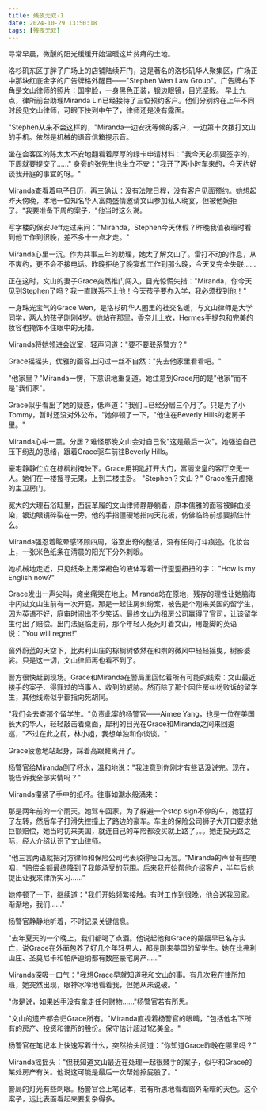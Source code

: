 ```yaml
---
title: 残夜无双-1
date: 2024-10-29 13:50:18
tags: [残夜无双]
---
```


寻常早晨，微醺的阳光缓缓开始温暖这片贫瘠的土地。

洛杉矶东区丁胖子广场上的店铺陆续开门，这是著名的洛杉矶华人聚集区，广场正中那块红底金字的广告牌格外醒目——"Stephen Wen Law Group"。广告牌右下角是文山律师的照片：国字脸，一身黑色正装，银边眼镜，目光坚毅。
早上九点，律所前台助理Miranda Lin已经接待了三位预约客户。他们分别约在上午不同时段见文山律师，可眼下快到中午了，律师还是没有露面。

"Stephen从来不会这样的，"Miranda一边安抚等候的客户，一边第十次拨打文山的手机。依然是机械的语音信箱提示音。

坐在会客区的陈太太不安地翻看着厚厚的绿卡申请材料："我今天必须要签字的，下周就要提交了......"
身旁的张先生也坐立不安："我开了两小时车来的，今天约好谈我开庭的事宜的呀。"

Miranda查看着电子日历，再三确认：没有法院日程，没有客户见面预约。她想起昨天傍晚，本地一位知名华人富商盛情邀请文山参加私人晚宴，但被他婉拒了。"我要准备下周的案子，"他当时这么说。

写字楼的保安Jeff走过来问："Miranda，Stephen今天休假？昨晚我值夜班时看到他工作到很晚，差不多十一点才走。"

Miranda心里一沉。作为共事三年的助理，她太了解文山了。雷打不动的作息，从不爽约，更不会不接电话。昨晚拒绝了晚宴却工作到那么晚，今天又完全失联......

正在这时，文山的妻子Grace突然推门闯入，目光惊慌失措："Miranda，你今天见到Stephen了吗？我一直联系不上他！今天孩子要办入学，我必须找到他！"

一身珠光宝气的Grace Wen，是洛杉矶华人圈里的社交名媛，与文山律师是大学同学，两人的孩子刚刚4岁。她站在那里，香奈儿上衣，Hermes手提包和完美的妆容也掩饰不住眼中的无措。

Miranda将她领进会议室，轻声问道："要不要联系警方？"

Grace摇摇头，优雅的面容上闪过一丝不自然："先去他家里看看吧。"

"他家里？"Miranda一愣，下意识地重复道。她注意到Grace用的是"他家"而不是"我们家"。

Grace似乎看出了她的疑惑，低声道："我们...已经分居三个月了。只是为了小Tommy，暂时还没对外公布。"她停顿了一下，"他住在Beverly Hills的老房子里。"

Miranda心中一震。分居？难怪那晚文山会对自己说"这是最后一次"。她强迫自己压下纷乱的思绪，跟着Grace驱车前往Beverly Hills。

豪宅静静伫立在棕榈树掩映下。Grace用钥匙打开大门，富丽堂皇的客厅空无一人。她们在一楼搜寻无果，上到二楼主卧。
"Stephen？文山？" Grace推开虚掩的主卫房门。

宽大的大理石浴缸里，西装革履的文山律师静静躺着，原本儒雅的面容被鲜血浸染，银边眼镜碎裂在一旁。他的手指僵硬地指向天花板，仿佛临终前想要抓住什么。

Miranda强忍着眩晕感环顾四周，浴室出奇的整洁，没有任何打斗痕迹。化妆台上，一张米色纸条在清晨的阳光下分外刺眼。

她机械地走近，只见纸条上用深褐色的液体写着一行歪歪扭扭的字：
"How is my English now?"

Grace发出一声尖叫，瘫坐痛哭在地上。Miranda站在原地，残存的理性让她脑海中闪过文山生前有一次开庭。那是一起住房纠纷案，被告是个刚来美国的留学生，因为英语不好，庭审时闹出不少笑话。最终文山为租房公司赢得了官司，让该留学生付出了赔偿。出门法庭临走前，那个年轻人死死盯着文山，用蹩脚的英语说："You will regret!"

窗外蔚蓝的天空下，比弗利山庄的棕榈树依然在和煦的微风中轻轻摇曳，树影婆娑。只是这一切，文山律师再也看不到了。

警方很快赶到现场。Grace和Miranda在警局里回忆着所有可能的线索：文山最近接手的案子、得罪过的当事人、收到的威胁。然而除了那个因住房纠纷败诉的留学生，其他线索似乎都指向死胡同。

"我们会去查那个留学生。"负责此案的杨警官——Aimee Yang，也是一位在美国长大的华人，轻轻敲击着桌面，犀利的目光在Grace和Miranda之间来回逡巡，"不过在此之前，林小姐，我想单独和你谈谈。"

Grace疲惫地站起身，踩着高跟鞋离开了。

杨警官给Miranda倒了杯水，温和地说："我注意到你刚才有些话没说完。现在，能告诉我全部实情吗？"

Miranda攥紧了手中的纸杯。往事如潮水般涌来：

那是两年前的一个雨天。她驾车回家，为了躲避一个stop sign不停的车，她猛打了左转，然后车子打滑失控撞上了路边的豪车。车主的保险公司狮子大开口要求她巨额赔偿，她当时初来美国，就连自己的车险都没买就上路了。。。她走投无路之际，经人介绍认识了文山律师。

"他三言两语就把对方律师和保险公司代表驳得哑口无言。"Miranda的声音有些哽咽，"赔偿金额最终降到了我能承受的范围。后来我开始帮他介绍客户，半年后他提出让我来律所实习......"

她停顿了一下，继续道："我们开始频繁接触。有时工作到很晚，他会送我回家。渐渐地，我们......"

杨警官静静地听着，不时记录关键信息。

"去年夏天的一个晚上，我们都喝了点酒。他说起他和Grace的婚姻早已名存实亡，说Grace在外面包养了好几个年轻男人，都是刚来美国的留学生。她在比弗利山庄、圣莫尼卡和帕萨迪纳都有数座豪宅房产......"

Miranda深吸一口气："我想Grace早就知道我和文山的事。有几次我在律所加班，她突然出现，眼神冰冷地看着我，但她从未说破。"

"你是说，如果凶手没有拿走任何财物......"杨警官若有所思。

"文山的遗产都会归Grace所有。"Miranda直视着杨警官的眼睛，"包括他名下所有的房产、投资和律所的股份。保守估计超过1亿美金。"

杨警官在笔记本上快速写着什么，突然抬头问道："你知道Grace昨晚在哪里吗？"

Miranda摇摇头："但我知道文山最近在处理一起很棘手的案子，似乎和Grace的某处房产有关。他说这可能是最后一次帮她擦屁股了。"

警局的灯光有些刺眼。杨警官合上笔记本，若有所思地看着窗外渐暗的天色。这个案子，远比表面看起来要复杂得多。
